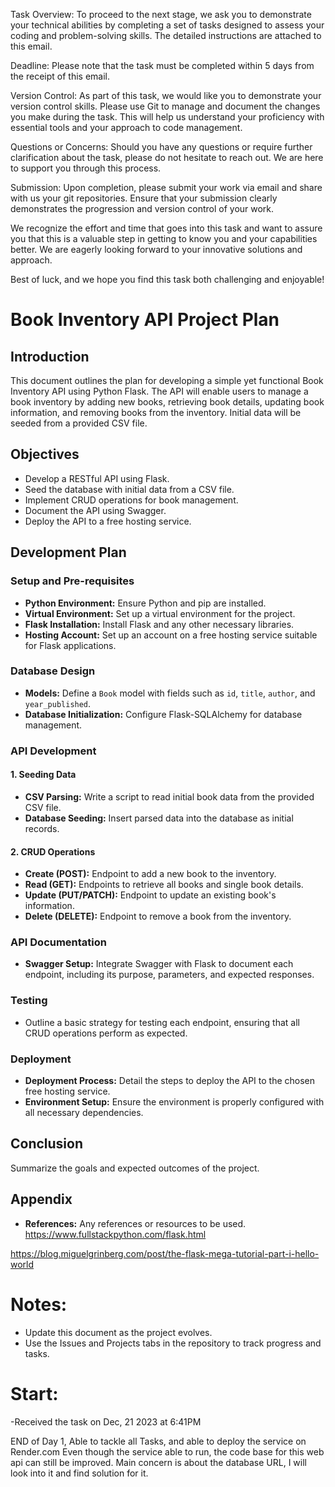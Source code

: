 Task Overview:
To proceed to the next stage, we ask you to demonstrate your technical abilities by completing a set of tasks designed to assess your coding and  problem-solving skills. The detailed instructions are attached to this email.

Deadline:
Please note that the task must be completed within 5 days from the receipt of this email.

Version Control:
As part of this task, we would like you to demonstrate your version control skills. Please use Git to manage and document the changes you make during the task. This will help us understand your proficiency with essential tools and your approach to code management.

Questions or Concerns:
Should you have any questions or require further clarification about the task, please do not hesitate to reach out. We are here to support you through this process.

Submission:
Upon completion, please submit your work via email and share with us your git repositories. Ensure that your submission clearly demonstrates the progression and version control of your work.

We recognize the effort and time that goes into this task and want to assure you that this is a valuable step in getting to know you and your capabilities better. We are eagerly looking forward to your innovative solutions and approach.

Best of luck, and we hope you find this task both challenging and enjoyable!



# Book Inventory API Project Plan

## Introduction
This document outlines the plan for developing a simple yet functional Book Inventory API using Python Flask. The API will enable users to manage a book inventory by adding new books, retrieving book details, updating book information, and removing books from the inventory. Initial data will be seeded from a provided CSV file.

## Objectives
- Develop a RESTful API using Flask.
- Seed the database with initial data from a CSV file.
- Implement CRUD operations for book management.
- Document the API using Swagger.
- Deploy the API to a free hosting service.

## Development Plan

### Setup and Pre-requisites
- **Python Environment:** Ensure Python and pip are installed.
- **Virtual Environment:** Set up a virtual environment for the project.
- **Flask Installation:** Install Flask and any other necessary libraries.
- **Hosting Account:** Set up an account on a free hosting service suitable for Flask applications.

### Database Design
- **Models:** Define a `Book` model with fields such as `id`, `title`, `author`, and `year_published`.
- **Database Initialization:** Configure Flask-SQLAlchemy for database management.

### API Development
#### 1. Seeding Data
- **CSV Parsing:** Write a script to read initial book data from the provided CSV file.
- **Database Seeding:** Insert parsed data into the database as initial records.

#### 2. CRUD Operations
- **Create (POST):** Endpoint to add a new book to the inventory.
- **Read (GET):** Endpoints to retrieve all books and single book details.
- **Update (PUT/PATCH):** Endpoint to update an existing book's information.
- **Delete (DELETE):** Endpoint to remove a book from the inventory.

### API Documentation
- **Swagger Setup:** Integrate Swagger with Flask to document each endpoint, including its purpose, parameters, and expected responses.

### Testing
- Outline a basic strategy for testing each endpoint, ensuring that all CRUD operations perform as expected.

### Deployment
- **Deployment Process:** Detail the steps to deploy the API to the chosen free hosting service.
- **Environment Setup:** Ensure the environment is properly configured with all necessary dependencies.

## Conclusion
Summarize the goals and expected outcomes of the project.

## Appendix
- **References:** Any references or resources to be used.
https://www.fullstackpython.com/flask.html

https://blog.miguelgrinberg.com/post/the-flask-mega-tutorial-part-i-hello-world

# Notes:
- Update this document as the project evolves.
- Use the Issues and Projects tabs in the repository to track progress and tasks.

# Start:
-Received the task on Dec, 21 2023 at 6:41PM

END of Day 1, Able to tackle all Tasks, and able to deploy the service on Render.com
Even though the service able to run, the code base for this web api can still be improved.
Main concern is about the database URL, I will look into it and find solution for it.